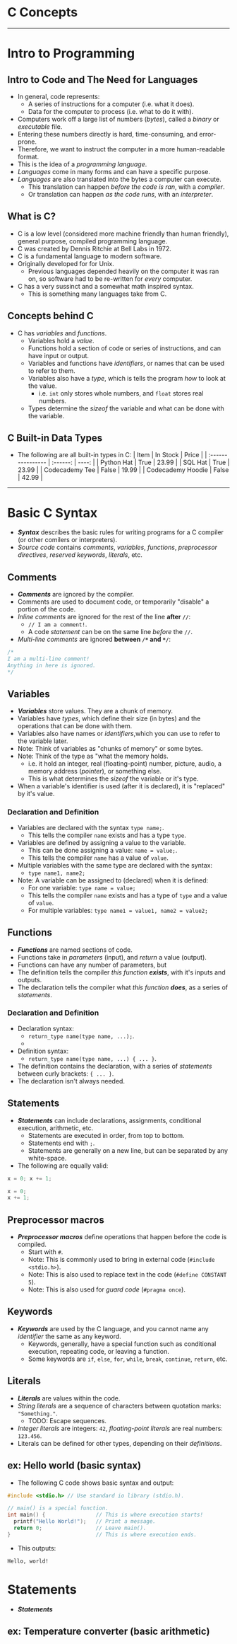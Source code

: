 # C Concepts

---

# Intro to Programming
## Intro to Code and The Need for Languages
- In general, code represents:
	- A series of instructions for a computer (i.e. what it does).
	- Data for the computer to process (i.e. what to do it with).
- Computers work off a large list of numbers (_bytes_), called a _binary_ or _executable_ file.
- Entering these numbers directly is hard, time-consuming, and error-prone.
- Therefore, we want to instruct the computer in a more human-readable format.
- This is the idea of a _programming language_.
- _Languages_ come in many forms and can have a specific purpose.
- _Languages_ are also translated into the bytes a computer can execute.
	- This translation can happen _before the code is ran_, with a _compiler_.
 	- Or translation can happen _as the code runs_, with an _interpreter_.
## What is C?
- C is a low level (considered more machine friendly than human friendly), general purpose, compiled programming language.
- C was created by Dennis Ritchie at Bell Labs in 1972.
- C is a fundamental language to modern software.
- Originally developed for for Unix.
	- Previous languages depended heavily on the computer it was ran on, so software had to be re-written for _every_ computer.
- C has a very sussinct and a somewhat math inspired syntax.
	- This is something many languages take from C.
## Concepts behind C
- C has _variables_ and _functions_.
 	- Variables hold a _value_.
	- Functions hold a section of code or series of instructions, and can have input or output.
	- Variables and functions have _identifiers_, or names that can be used to refer to them.
 	- Variables also have a _type_, which is tells the program _how_ to look at the value.
		- i.e. `int` only stores whole numbers, and `float` stores real numbers.
	- Types determine the _sizeof_ the variable and what can be done with the variable.
## C Built-in Data Types
- The following are all built-in types in C:
| Item              | In Stock | Price |
| :---------------- | :------: | ----: |
| Python Hat        |   True   | 23.99 |
| SQL Hat           |   True   | 23.99 |
| Codecademy Tee    |  False   | 19.99 |
| Codecademy Hoodie |  False   | 42.99 |


---

# Basic C Syntax
- **_Syntax_** describes the basic rules for writing programs for a C compiler (or other comilers or interpreters).
- _Source code_ contains _comments_, _variables_, _functions_, _preprocessor directives_, _reserved keywords_, _literals_, etc.
## Comments
- **_Comments_** are ignored by the compiler.
- Comments are used to document code, or temporarily "disable" a portion of the code.
- _Inline comments_ are ignored for the rest of the line **after `//`**:
	- `// I am a comment!`.
	- A code _statement_ can be on the same line *before* the `//`.
- *Multi-line comments* are ignored **between `/*` and `*/`**:
```C
/*
I am a multi-line comment!
Anything in here is ignored.
*/
```
## Variables
- **_Variables_** store values. They are a chunk of memory.
- Variables have _types_, which define their size (in bytes) and the operations that can be done with them.
- Variables also have names or _identifiers_,which you can use to refer to the variable later.
- Note: Think of variables as "chunks of memory" or some bytes.
- Note: Think of the type as "what the memory holds.
	- i.e. it hold an integer, real (floating-point) number, picture, audio, a memory address (_pointer_), or something else.
	- This is what determines the _sizeof_ the variable or it's type.
- When a variable's identifier is used (after it is declared), it is "replaced" by it's value.
### Declaration and Definition
- Variables are declared with the syntax `type name;`.
	- This tells the compiler `name` exists and has a type `type`.
- Variables are defined by assigning a value to the variable.
	- This can be done assigning a value: `name = value;`.
	- This tells the compiler `name` has a value of `value`.
- Multiple variables with the same type are declared with the syntax:
	- `type name1, name2;`
- Note: A variable can be assigned to (declared) when it is defined:
	- For one variable: `type name = value;`
 	- This tells the compiler `name` exists and has a type of `type` and a value of `value`.
  	- For multiple variables: `type name1 = value1, name2 = value2;`
## Functions
- **_Functions_** are named sections of code.
- Functions take in _parameters_ (input), and _return_ a value (output).
- Functions can have any number of parameters, but 
- The definition tells the compiler _this function **exists**_, with it's inputs and outputs.
- The declaration tells the compiler what _this function **does**_, as a series of _statements_.
### Declaration and Definition
- Declaration syntax:
	- `return_type name(type name, ...);`.
  	- 
- Definition syntax:
	- `return_type name(type name, ...) { ... }`.
- The definition contains the declaration, with a series of _statements_ between curly brackets: `{ ... }`. 
- The declaration isn't always needed.
	
## Statements
- **_Statements_** can include declarations, assignments, conditional execution, arithmetic, etc.
	- Statements are executed in order, from top to bottom.
	- Statements end with `;`.
	- Statements are generally on a new line, but can be separated by any white-space.
- The following are equally valid:
```C
x = 0; x += 1;
```
```C
x = 0;
x += 1;
```
## Preprocessor macros
- **_Preprocessor macros_** define operations that happen before the code is compiled.
	- Start with `#`.
	- Note: This is commonly used to bring in external code (`#include <stdio.h>`).
	- Note: This is also used to replace text in the code (`#define CONSTANT 5`).
	- Note: This is also used for _guard code_ (`#pragma once`).
## Keywords
- **_Keywords_** are used by the C language, and you cannot name any _identifier_ the same as any keyword.
	- Keywords, generally, have a special function such as conditional execution, repeating code, or leaving a function.
	- Some keywords are `if`, `else`, `for`, `while`, `break`, `continue`, `return`, etc.
## Literals
- **_Literals_** are values within the code.
- _String literals_ are a sequence of characters between quotation marks: `"Something."`.
	- TODO: Escape sequences.
- _Integer literals_ are integers: `42`, _floating-point literals_ are real numbers: `123.456`.
- Literals can be defined for other types, depending on their _definitions_.
## ex: Hello world (basic syntax)
- The following C code shows basic syntax and output:
```C
#include <stdio.h> // Use standard io library (stdio.h).

// main() is a special function.
int main() {                // This is where execution starts!
  printf("Hello World!");	// Print a message.
  return 0;					// Leave main().
}                           // This is where execution ends.
```
- This outputs:
```bash
Hello, world!

```

# Statements
- **_Statements_** 
## ex: Temperature converter (basic arithmetic)
